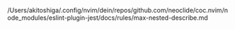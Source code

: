 /Users/akitoshiga/.config/nvim/dein/repos/github.com/neoclide/coc.nvim/node_modules/eslint-plugin-jest/docs/rules/max-nested-describe.md